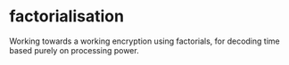 # factorialisation
Working towards a working encryption using factorials, for decoding time based purely on processing power.
